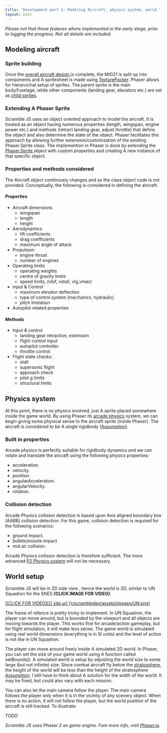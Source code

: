 ```yaml
---
title: 'Development part 1: Modeling Aircraft, physics system, world.'
layout: post
---
```


*Please not that these features where implemented in the early stage, prior to  logging the progress.  Not all details are included.*

## Modeling aircraft

### Sprite building

Once the [overall aircraft design ](/scrambledev/2017/01/16/aircraft-design-part-1.html) is complete, the MIG21 is split up into components and  A spritesheet is made using [TexturePacker](https://www.codeandweb.com/texturepacker). Phaser allows for hierarcichal setup of sprites. The parent sprite is the main body/fuselage, while other components (landing gear, elevators etc.) are set as [child sprites](https://phaser.io/examples/v2/sprites/child-sprites).

### Extending A Phaser Sprite

Scramble JS uses an object oriented approach to model the aircraft. It is treated as an object having numerous properties (length, wingspan, engine power etc.) and methods (retract landing gear, adjust throttle) that define the object and also determine the state of the object. Phaser facilitates this approach by allowing further extension/customization of the existing Phaser.Sprite class. The implemention in Phaser is done by extending the [Phaser.Sprite ](https://phaser.io/examples/v2/sprites/extending-sprite-demo-2)object with custom properties and creating A new instance of that specific object. 

### Properties and methods considered

The Aircraft object continously changes and so the class object code  is not provided. Conceptually, the following is considered in defining the aircraft:


#### Properties

- Aircraft dimensions
  - wingspan
  - length
  - height
- Aerodynamics
  - lift coefficients
  - drag coefficients
  - maximum angle of attack
- Propulsion
  - engine thrust
  - number of engines
- Operating limits
  - operating weights
  - centre of gravity limtis
  - speed limits, (vlof, vstall, vlg,vmax)
- input & Control
  - maximum elevator deflection
  - type of  control system (mechanics, hydraulic)
  - pitch limitation
- Autopilot related properties     

#### Methods

-  Input & control
   - landing gear retraction, extension
   - flight control input
   - autopilot controller
   - throttle control
- Flight state checks:
   -	stall
	 -  supersonic flight
	 - approach check
	 - pilot g limits
	 - structural limits

## Physics system
At this point, there is no physics involved,  just A sprite placed somewhere inside the game world. By using Phaser its [arcade physics](https://phaser.io/examples/v2/category/arcade-physics) system, we can begin giving some physical sense to the aircraft sprite (inside Phaser). The aircraft is considered to be A single rigidbody ([Assumption](#)).  

### Built in properties
Arcade physics is perfectly suitable for rigidbody dynamics and we can rotate and translate the aircraft using the following physics properties:

*  acceleration.
*  velocity.
*  position.
*  angularAcceleration.
*  angularVelocity.
*  rotation.

### Collision detection
Arcade Physics collision detection is based upon Axis aligned boundary box (AABB) collision detection. For this game, collision detection is required for the following scenarios:

* ground impact.
* bullets/missile impact
* mid air collision.

Arcade Physics collision detection is therefore sufficient. The more advanced [P2 Physics system](https://phaser.io/examples/v2/category/p2-physics) will not be necessary.

## World setup

Scramble JS will be in 2D side view , hence the world is 2D, similar to UN Squadron for the SNES **(CLICK IMAGE FOR VIDEO)**:

[![CLICK FOR VIDEO]({{ site.url }}/scrambledev/assets/images/UN.png)](https://www.youtube.com/watch?v=-C6V_bEmOEQ&t=608s)

The frame of refence is pretty tricky to implement. In UN Squadron, the player can move around, but is bounded by the viewport and all objects are moving towards the player. This works fine for arcade/action gameplay, but for flight simulation, it will make less sense. The game world is simulated using real world dimensions (everything is in SI units) and the level of action is not like in UN Squadron. 

The player can move around freely inside A simulated 2D world. In Phaser, you can set the size of your game world using A function called setBounds(). A simulated world is setup by adjusting the world size to some  large (but not infinite) size. Since combat aircraft fly below the  [stratosphere](http://www.online-sciences.com/wp-content/uploads/2014/09/stratosphere-layer-11.jpg),  the height of the world will be less than the height of the stratosphere [ Assumption](#). I still have to think about A solution for the width of the world. It may be fixed, but could also vary with each mission.

You can also let the main camera follow the player. The main camera follows the player only when it is in the vicinity of any scenery object. When there is no action, it will not follow the player, but the world position of the aircraft is still tracked. To illustrate:

TODO



*Scramble JS uses Phaser 2 as game engine. Fore more info, visit [Phaser.io](http://www.phaser.io).*